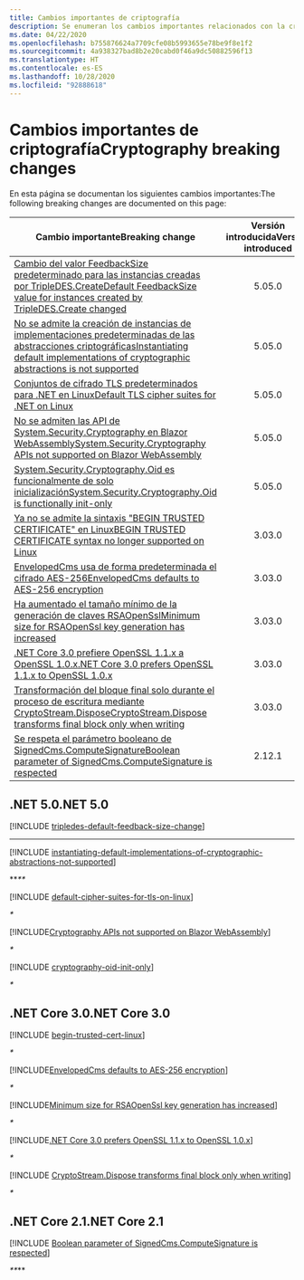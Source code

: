 ```yaml
---
title: Cambios importantes de criptografía
description: Se enumeran los cambios importantes relacionados con la criptografía en .NET Core.
ms.date: 04/22/2020
ms.openlocfilehash: b755876624a7709cfe08b5993655e78be9f8e1f2
ms.sourcegitcommit: 4a938327bad8b2e20cabd0f46a9dc50882596f13
ms.translationtype: HT
ms.contentlocale: es-ES
ms.lasthandoff: 10/28/2020
ms.locfileid: "92888618"
---
```

# <a name="cryptography-breaking-changes"></a><span data-ttu-id="ad745-103">Cambios importantes de criptografía</span><span class="sxs-lookup"><span data-stu-id="ad745-103">Cryptography breaking changes</span></span>

<span data-ttu-id="ad745-104">En esta página se documentan los siguientes cambios importantes:</span><span class="sxs-lookup"><span data-stu-id="ad745-104">The following breaking changes are documented on this page:</span></span>

| <span data-ttu-id="ad745-105">Cambio importante</span><span class="sxs-lookup"><span data-stu-id="ad745-105">Breaking change</span></span> | <span data-ttu-id="ad745-106">Versión introducida</span><span class="sxs-lookup"><span data-stu-id="ad745-106">Version introduced</span></span> |
| - | :-: |
| [<span data-ttu-id="ad745-107">Cambio del valor FeedbackSize predeterminado para las instancias creadas por TripleDES.Create</span><span class="sxs-lookup"><span data-stu-id="ad745-107">Default FeedbackSize value for instances created by TripleDES.Create changed</span></span>](#default-feedbacksize-value-for-instances-created-by-tripledescreate-changed) | <span data-ttu-id="ad745-108">5.0</span><span class="sxs-lookup"><span data-stu-id="ad745-108">5.0</span></span> |
| [<span data-ttu-id="ad745-109">No se admite la creación de instancias de implementaciones predeterminadas de las abstracciones criptográficas</span><span class="sxs-lookup"><span data-stu-id="ad745-109">Instantiating default implementations of cryptographic abstractions is not supported</span></span>](#instantiating-default-implementations-of-cryptographic-abstractions-is-not-supported) | <span data-ttu-id="ad745-110">5.0</span><span class="sxs-lookup"><span data-stu-id="ad745-110">5.0</span></span> |
| [<span data-ttu-id="ad745-111">Conjuntos de cifrado TLS predeterminados para .NET en Linux</span><span class="sxs-lookup"><span data-stu-id="ad745-111">Default TLS cipher suites for .NET on Linux</span></span>](#default-tls-cipher-suites-for-net-on-linux) | <span data-ttu-id="ad745-112">5.0</span><span class="sxs-lookup"><span data-stu-id="ad745-112">5.0</span></span> |
| [<span data-ttu-id="ad745-113">No se admiten las API de System.Security.Cryptography en Blazor WebAssembly</span><span class="sxs-lookup"><span data-stu-id="ad745-113">System.Security.Cryptography APIs not supported on Blazor WebAssembly</span></span>](#systemsecuritycryptography-apis-not-supported-on-blazor-webassembly) | <span data-ttu-id="ad745-114">5.0</span><span class="sxs-lookup"><span data-stu-id="ad745-114">5.0</span></span> |
| [<span data-ttu-id="ad745-115">System.Security.Cryptography.Oid es funcionalmente de solo inicialización</span><span class="sxs-lookup"><span data-stu-id="ad745-115">System.Security.Cryptography.Oid is functionally init-only</span></span>](#systemsecuritycryptographyoid-is-functionally-init-only) | <span data-ttu-id="ad745-116">5.0</span><span class="sxs-lookup"><span data-stu-id="ad745-116">5.0</span></span> |
| [<span data-ttu-id="ad745-117">Ya no se admite la sintaxis "BEGIN TRUSTED CERTIFICATE" en Linux</span><span class="sxs-lookup"><span data-stu-id="ad745-117">BEGIN TRUSTED CERTIFICATE syntax no longer supported on Linux</span></span>](#begin-trusted-certificate-syntax-no-longer-supported-for-root-certificates-on-linux) | <span data-ttu-id="ad745-118">3.0</span><span class="sxs-lookup"><span data-stu-id="ad745-118">3.0</span></span> |
| [<span data-ttu-id="ad745-119">EnvelopedCms usa de forma predeterminada el cifrado AES-256</span><span class="sxs-lookup"><span data-stu-id="ad745-119">EnvelopedCms defaults to AES-256 encryption</span></span>](#envelopedcms-defaults-to-aes-256-encryption) | <span data-ttu-id="ad745-120">3.0</span><span class="sxs-lookup"><span data-stu-id="ad745-120">3.0</span></span> |
| [<span data-ttu-id="ad745-121">Ha aumentado el tamaño mínimo de la generación de claves RSAOpenSsl</span><span class="sxs-lookup"><span data-stu-id="ad745-121">Minimum size for RSAOpenSsl key generation has increased</span></span>](#minimum-size-for-rsaopenssl-key-generation-has-increased) | <span data-ttu-id="ad745-122">3.0</span><span class="sxs-lookup"><span data-stu-id="ad745-122">3.0</span></span> |
| [<span data-ttu-id="ad745-123">.NET Core 3.0 prefiere OpenSSL 1.1.x a OpenSSL 1.0.x</span><span class="sxs-lookup"><span data-stu-id="ad745-123">.NET Core 3.0 prefers OpenSSL 1.1.x to OpenSSL 1.0.x</span></span>](#net-core-30-prefers-openssl-11x-to-openssl-10x) | <span data-ttu-id="ad745-124">3.0</span><span class="sxs-lookup"><span data-stu-id="ad745-124">3.0</span></span> |
| [<span data-ttu-id="ad745-125">Transformación del bloque final solo durante el proceso de escritura mediante CryptoStream.Dispose</span><span class="sxs-lookup"><span data-stu-id="ad745-125">CryptoStream.Dispose transforms final block only when writing</span></span>](#cryptostreamdispose-transforms-final-block-only-when-writing) | <span data-ttu-id="ad745-126">3.0</span><span class="sxs-lookup"><span data-stu-id="ad745-126">3.0</span></span> |
| [<span data-ttu-id="ad745-127">Se respeta el parámetro booleano de SignedCms.ComputeSignature</span><span class="sxs-lookup"><span data-stu-id="ad745-127">Boolean parameter of SignedCms.ComputeSignature is respected</span></span>](#boolean-parameter-of-signedcmscomputesignature-is-respected) | <span data-ttu-id="ad745-128">2.1</span><span class="sxs-lookup"><span data-stu-id="ad745-128">2.1</span></span> |

## <a name="net-50"></a><span data-ttu-id="ad745-129">.NET 5.0</span><span class="sxs-lookup"><span data-stu-id="ad745-129">.NET 5.0</span></span>

[!INCLUDE [tripledes-default-feedback-size-change](../../../includes/core-changes/cryptography/5.0/tripledes-default-feedback-size-change.md)]

***

[!INCLUDE [instantiating-default-implementations-of-cryptographic-abstractions-not-supported](../../../includes/core-changes/cryptography/5.0/instantiating-default-implementations-of-cryptographic-abstractions-not-supported.md)]

<span data-ttu-id="ad745-130">\*\*_</span><span class="sxs-lookup"><span data-stu-id="ad745-130">\*\*_</span></span>

[!INCLUDE [default-cipher-suites-for-tls-on-linux](../../../includes/core-changes/cryptography/5.0/default-cipher-suites-for-tls-on-linux.md)]

_*_

[!INCLUDE[Cryptography APIs not supported on Blazor WebAssembly](~/includes/core-changes/cryptography/5.0/cryptography-apis-not-supported-on-blazor-webassembly.md)]

_*_

[!INCLUDE [cryptography-oid-init-only](../../../includes/core-changes/cryptography/5.0/cryptography-oid-init-only.md)]

_*_

## <a name="net-core-30"></a><span data-ttu-id="ad745-131">.NET Core 3.0</span><span class="sxs-lookup"><span data-stu-id="ad745-131">.NET Core 3.0</span></span>

[!INCLUDE [begin-trusted-cert-linux](~/includes/core-changes/cryptography/3.0/begin-trusted-cert-linux.md)]

_*_

[!INCLUDE[EnvelopedCms defaults to AES-256 encryption](~/includes/core-changes/cryptography/3.0/envelopedcms-defaults-to-aes256.md)]

_*_

[!INCLUDE[Minimum size for RSAOpenSsl key generation has increased](~/includes/core-changes/cryptography/3.0/minimum-rsaopenssl-key-size-change.md)]

_*_

[!INCLUDE[.NET Core 3.0 prefers OpenSSL 1.1.x to OpenSSL 1.0.x](~/includes/core-changes/cryptography/3.0/net-core-3-0-prefers-openssl-1-1-x.md)]

_*_

[!INCLUDE [CryptoStream.Dispose transforms final block only when writing](~/includes/core-changes/cryptography/3.0/cryptography-cryptostream-dispose-final-block-write.md)]

_*_

## <a name="net-core-21"></a><span data-ttu-id="ad745-132">.NET Core 2.1</span><span class="sxs-lookup"><span data-stu-id="ad745-132">.NET Core 2.1</span></span>

[!INCLUDE [Boolean parameter of SignedCms.ComputeSignature is respected](~/includes/core-changes/cryptography/2.1/compute-signature-silent-parameter.md)]

<span data-ttu-id="ad745-133">_\*\*</span><span class="sxs-lookup"><span data-stu-id="ad745-133">_\*\*</span></span>
